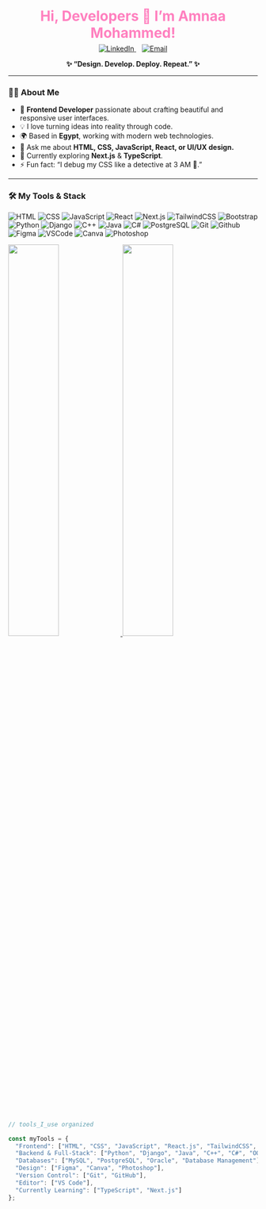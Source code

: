 <div align="center" width="50">
<h1 style="color:#ff80bf; font-weight:700; margin-bottom:6px;">
    Hi, Developers 👋 I’m Amnaa Mohammed!
  </h1>

<a href="https://www.linkedin.com/in/amnaa-mohammed" target="_blank">
  <img src="https://img.shields.io/badge/LinkedIn-0077B5?style=for-the-badge&logo=linkedin&logoColor=white" alt="LinkedIn"/>
</a>
&nbsp;&nbsp;
<a href="mailto:amnaazahran00@gmail.com">
  <img src="https://img.shields.io/badge/Email-D14836?style=for-the-badge&logo=gmail&logoColor=white" alt="Email"/>
</a>


<p><strong><summary>✨ “Design. Develop. Deploy. Repeat.” ✨</summary></strong></p>


</div>

<hr></hr>

### 👩‍💻 About Me
- 🌸 **Frontend Developer** passionate about crafting beautiful and responsive user interfaces.  
- 💡 I love turning ideas into reality through code.  
- 🌍 Based in **Egypt**, working with modern web technologies.  
- 💬 Ask me about **HTML, CSS, JavaScript, React, or UI/UX design.**  
- 🎨 Currently exploring **Next.js** & **TypeScript**.  
- ⚡ Fun fact: “I debug my CSS like a detective at 3 AM 👀.”

---

### 🛠️ My Tools & Stack

![HTML](https://img.shields.io/badge/HTML5-E34F26?style=flat&logo=html5&logoColor=white)
![CSS](https://img.shields.io/badge/CSS3-1572B6?style=flat&logo=css3&logoColor=white)
![JavaScript](https://img.shields.io/badge/JavaScript-F7DF1E?style=flat&logo=javascript&logoColor=black)
![React](https://img.shields.io/badge/React-20232A?style=flat&logo=react&logoColor=61DAFB)
![Next.js](https://img.shields.io/badge/Next.js-000000?style=flat&logo=next.js&logoColor=white)
![TailwindCSS](https://img.shields.io/badge/Tailwind_CSS-06B6D4?style=flat&logo=tailwindcss&logoColor=white)
![Bootstrap](https://img.shields.io/badge/Bootstrap-563D7C?style=flat&logo=bootstrap&logoColor=white)
![Python](https://img.shields.io/badge/Python-3776AB?style=flat&logo=python&logoColor=white)
![Django](https://img.shields.io/badge/Django-092E20?style=flat&logo=django&logoColor=white)
![C++](https://img.shields.io/badge/C++-00599C?style=flat&logo=c%2B%2B&logoColor=white)
![Java](https://img.shields.io/badge/Java-007396?style=flat&logo=java&logoColor=white)
![C#](https://img.shields.io/badge/C%23-239120?style=flat&logo=c-sharp&logoColor=white)
![PostgreSQL](https://img.shields.io/badge/PostgreSQL-336791?style=flat&logo=postgresql&logoColor=white)
![Git](https://img.shields.io/badge/Git-F05032?style=flat&logo=git&logoColor=white)
![Github](https://img.shields.io/badge/GitHub-181717?style=flat&logo=github&logoColor=white)
![Figma](https://img.shields.io/badge/Figma-F24E1E?style=flat&logo=figma&logoColor=white)
![VSCode](https://img.shields.io/badge/VS_Code-0078D4?style=flat&logo=visual-studio-code&logoColor=white)
![Canva](https://img.shields.io/badge/Canva-00C4CC?style=flat&logo=canva&logoColor=white)
![Photoshop](https://img.shields.io/badge/Adobe_Photoshop-31A8FF?style=flat&logo=Adobe%20Photoshop&logoColor=black)



 <a href="https://github.com/amnaa-mohammed">
    <img src="https://github-readme-stats.vercel.app/api?username=amnaa-mohammed&show_icons=true&theme=radical&title_color=ff80bf&icon_color=ff80bf&text_color=ffffff&bg_color=141321" width="45%"/>
    <img src="https://github-readme-stats.vercel.app/api/top-langs/?username=amnaa-mohammed&layout=compact&theme=radical&title_color=ff80bf&text_color=ffffff&bg_color=141321" width="45%"/>
  </a>

```js
// tools_I_use organized

const myTools = {  
  "Frontend": ["HTML", "CSS", "JavaScript", "React.js", "TailwindCSS", "Bootstrap"],
  "Backend & Full-Stack": ["Python", "Django", "Java", "C++", "C#", "OOP", "SOLID Principles"],
  "Databases": ["MySQL", "PostgreSQL", "Oracle", "Database Management"],
  "Design": ["Figma", "Canva", "Photoshop"],
  "Version Control": ["Git", "GitHub"],
  "Editor": ["VS Code"],
  "Currently Learning": ["TypeScript", "Next.js"]
};




